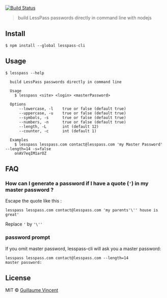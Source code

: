 [![Build Status](https://travis-ci.org/lesspass/cli.svg?branch=master)](https://travis-ci.org/lesspass/cli)


> build LessPass passwords directly in command line with nodejs


## Install

```
$ npm install --global lesspass-cli
```


## Usage

```
$ lesspass --help

  build LessPass passwords directly in command line

  Usage
    $ lesspass <site> <login> <masterPassword>

  Options
      --lowercase, -l    true or false (default true)        
      --uppercase, -u    true or false (default true)    
      --symbols, -s      true or false (default true)    
      --numbers, -n      true or false (default true)
      --length, -L       int (default 12)
      --counter, -c      int (default 1)

  Examples
    $ lesspass lesspass.com contact@lesspass.com 'my Master Password' --length=14 -s=false
    onAV7eqIM1arOZ
```


## FAQ

### How can I generate a password if I have a quote (`'`) in my master password ?

Escape the quote like this :

    lesspass lesspass.com contact@lesspass.com 'my parents'\'' house is great'

Replace `'` by `'\''`

### password prompt 

If you omit master password, lesspass-cli will ask you a master password:

    lesspass lesspass.com contact@lesspass.com --length=14
    master password: 


## License

MIT © [Guillaume Vincent](http://guillaumevincent.com)
